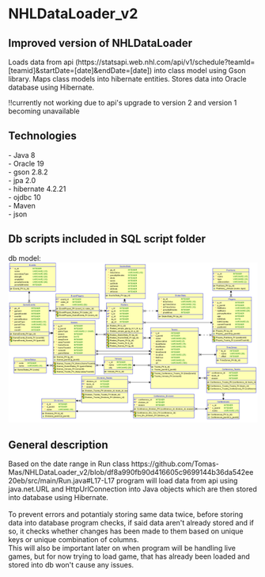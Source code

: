 # NHLDataLoader_v2

## Improved version of NHLDataLoader
<p> Loads data from api (https://statsapi.web.nhl.com/api/v1/schedule?teamId=[teamid]&startDate=[date]&endDate=[date]) into class model using Gson library. 
    Maps class models into hibernate entities.
    Stores data into Oracle database using Hibernate.
</p>
<p>
!!currently not working due to api's upgrade to version 2 and version 1 becoming unavailable
</p>

## Technologies
<p>
  - Java 8 <br>
  - Oracle 19 <br>
  - gson 2.8.2 <br>
  - jpa 2.0 <br>
  - hibernate 4.2.21 <br>
  - ojdbc 10 <br>
  - Maven <br>
  - json <br>
</p>

## Db scripts included in SQL script folder
db model:
![db model](readme_imgs/db_model.png)

## General description
<p>
  Based on the date range in Run class
  https://github.com/Tomas-Mas/NHLDataLoader_v2/blob/df8a990fb90d416605c9699144b36da542ee20eb/src/main/Run.java#L17-L17
  program will load data from api using java.net.URL and HttpUrlConnection into Java objects which are then stored into database using Hibernate. <br> <br>
  To prevent errors and potantialy storing same data twice, before storing data into database program checks, if said data aren't already stored and if so, it checks whether changes has been made to them based on unique keys or unique combination of columns. <br> 
This will also be important later on when program will be handling live games, but for now trying to load game, that has already been loaded and stored into db won't cause any issues.
</p>